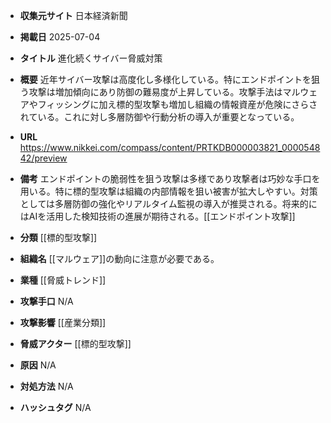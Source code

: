 - **収集元サイト**
日本経済新聞

- **掲載日**
2025-07-04

- **タイトル**
進化続くサイバー脅威対策

- **概要**
近年サイバー攻撃は高度化し多様化している。特にエンドポイントを狙う攻撃は増加傾向にあり防御の難易度が上昇している。攻撃手法はマルウェアやフィッシングに加え標的型攻撃も増加し組織の情報資産が危険にさらされている。これに対し多層防御や行動分析の導入が重要となっている。

- **URL**
https://www.nikkei.com/compass/content/PRTKDB000003821_000054842/preview

- **備考**
エンドポイントの脆弱性を狙う攻撃は多様であり攻撃者は巧妙な手口を用いる。特に標的型攻撃は組織の内部情報を狙い被害が拡大しやすい。対策としては多層防御の強化やリアルタイム監視の導入が推奨される。将来的にはAIを活用した検知技術の進展が期待される。[[エンドポイント攻撃]]

- **分類**
[[標的型攻撃]]

- **組織名**
[[マルウェア]]の動向に注意が必要である。

- **業種**
[[脅威トレンド]]

- **攻撃手口**
N/A

- **攻撃影響**
[[産業分類]]

- **脅威アクター**
[[標的型攻撃]]

- **原因**
N/A

- **対処方法**
N/A

- **ハッシュタグ**
N/A
